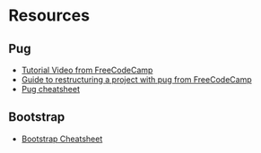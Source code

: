 # Resources

## Pug

- [Tutorial Video from FreeCodeCamp](https://www.youtube.com/watch?v=kt3cEjjkCZA&ab_channel=freeCodeCamp.org)
- [Guide to restructuring a project with pug from FreeCodeCamp](https://www.freecodecamp.org/news/make-multipage-html-development-suck-less-with-pug-fb23bc8e7874/)
- [Pug cheatsheet](https://devhints.io/pug)

## Bootstrap

- [Bootstrap Cheatsheet](https://bootstrap-cheatsheet.themeselection.com/)